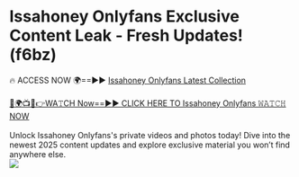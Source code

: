 # Issahoney Onlyfans Exclusive Content Leak - Fresh Updates! (f6bz)

🔥 ACCESS NOW 🌍==►► <a href="https://tinyurl.com/kvy9nzfs" rel="nofollow">Issahoney Onlyfans Latest Collection</a>
<br><br>
[🔴🌍📺📱👉WA𝚃CH Now==►► CLICK HERE TO Issahoney Onlyfans 𝚆𝙰𝚃𝙲𝙷 NOW](https://tinyurl.com/kvy9nzfs)
<br><br>
Unlock Issahoney Onlyfans's private videos and photos today! Dive into the newest 2025 content updates and explore exclusive material you won’t find anywhere else.
<br>
<a href="https://tinyurl.com/kvy9nzfs" rel="nofollow" data-target="animated-image.originalLink"><img src="https://camo.githubusercontent.com/8a4f000d20f83aca3bf7ec5f350d767afa0574a8a352519fd8cfa583a6f93a33/68747470733a2f2f692e696d6775722e636f6d2f644a486b345a712e676966" data-canonical-src="https://i.imgur.com/dJHk4Zq.gif" style="max-width: 100%; display: inline-block;" data-target="animated-image.originalImage"></a>
<br>
